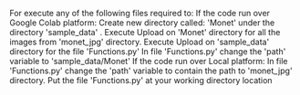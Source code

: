 
For execute any of the following files required to:
If the code run over Google Colab platform:
	 Create new directory called: 'Monet' under the directory 'sample_data' .
     Execute Upload on 'Monet' directory for all the images from 'monet_jpg' directory.
     Execute Upload on 'sample_data' directory for the file 'Functions.py'
	 In file 'Functions.py' change the 'path' variable to 'sample_data/Monet'
If the code run over Local platform:
	 In file 'Functions.py' change the 'path' variable to contain the path to 'monet_jpg' directory.
	 Put the file 'Functions.py' at your working directory location
